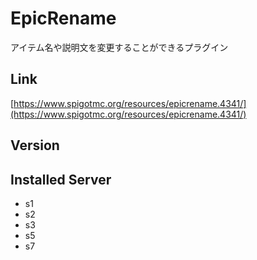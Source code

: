 # EpicRename
アイテム名や説明文を変更することができるプラグイン

## Link
[https://www.spigotmc.org/resources/epicrename.4341/](https://www.spigotmc.org/resources/epicrename.4341/)

## Version

## Installed Server
- s1
- s2
- s3
- s5
- s7

